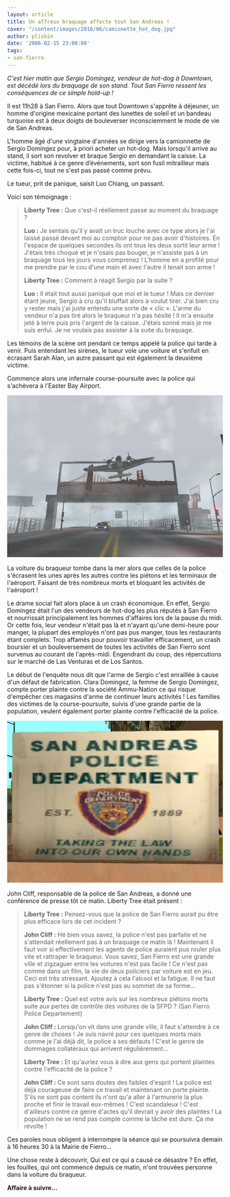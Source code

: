 ```yaml
---
layout: article
title: Un affreux braquage affecte tout San Andreas !
cover: "/content/images/2016/06/camionette_hot_dog.jpg"
author: pliskin
date: '2006-02-15 23:00:00'
tags:
- san-fierro
---
```


_C'est hier matin que Sergio Domingez, vendeur de hot-dog à Downtown, est décédé lors du braquage de son stand. Tout San Fierro ressent les conséquences de ce simple hold-up !_

Il est 11h28 à San Fierro. Alors que tout Downtown s'apprête à déjeuner, un homme d'origine mexicaine portant des lunettes de soleil et un bandeau turquoise est à deux doigts de bouleverser inconsciemment le mode de vie de San Andreas.

L'homme âgé d'une vingtaine d'années se dirige vers la camionnette de Sergio Domingez pour, à priori acheter un hot-dog. Mais lorsqu'il arrive au stand, il sort son revolver et braque Sergio en demandant la caisse. La victime, habitué à ce genre d’événements, sort son fusil mitrailleur mais cette fois-ci, tout ne s'est pas passé comme prévu.

Le tueur, prit de panique, saisit Luo Chiang, un passant.

Voici son témoignage :

> **Liberty Tree :** Que c'est-il réellement passé au moment du braquage ?
> 
> **Luo :** Je sentais qu'il y avait un truc louche avec ce type alors je l'ai laissé passé devant moi au comptoir pour ne pas avoir d'histoires. En l'espace de quelques secondes ils ont tous les deux sortit leur arme ! J'étais très choqué et je n'osais pas bouger, je n'assiste pas à un braquage tous les jours vous comprenez ! L'homme en a profité pour me prendre par le cou d'une main et avec l'autre il tenait son arme !
> 
> **Liberty Tree :** Comment à réagit Sergio par la suite ?
> 
> **Luo :** Il était tout aussi paniqué que moi et le tueur ! Mais ce dernier étant jeune, Sergio à cru qu'il bluffait alors à voulut tirer. J'ai bien cru y rester mais j'ai juste entendu une sorte de « clic ». L'arme du vendeur n'a pas tiré alors le braqueur n'a pas hésité ! Il m'a ensuite jeté à terre puis pris l'argent de la caisse. J'étais sonné mais je me suis enfui. Je ne voulais pas assister à la suite du braquage.

Les témoins de la scène ont pendant ce temps appelé la police qui tarde à venir. Puis entendant les sirènes, le tueur vole une voiture et s'enfuit en écrasant Sarah Alan, un autre passant qui est également la deuxième victime.

Commence alors une infernale course-poursuite avec la police qui s'achèvera à l'Easter Bay Airport.

![](/content/images/2005/01/Easter_Bay_Airport.jpg)

La voiture du braqueur tombe dans la mer alors que celles de la police s'écrasent les unes après les autres contre les piétons et les terminaux de l'aéroport. Faisant de très nombreux morts et bloquant les activités de l'aéroport !

Le drame social fait alors place à un crash économique. En effet, Sergio Domingez était l'un des vendeurs de hot-dog les plus réputés à San Fierro et nourrissait principalement les hommes d'affaires lors de la pause du midi. Or cette fois, leur vendeur n'était pas là et n'ayant qu'une demi-heure pour manger, la plupart des employés n'ont pas pus manger, tous les restaurants étant complets. Trop affamés pour pouvoir travailler efficacement, un crash boursier et un bouleversement de toutes les activités de San Fierro sont survenus au courant de l'après-midi. Engendrant du coup, des répercutions sur le marché de Las Venturas et de Los Santos.

Le début de l'enquête nous dit que l'arme de Sergio c'est enraillée à cause d'un défaut de fabrication. Clara Domingez, la femme de Sergio Domingez, compte porter plainte contre la société Ammu-Nation ce qui risque d'empêcher ces magasins d'arme de continuer leurs activités ! Les familles des victimes de la course-poursuite, suivis d'une grande partie de la population, veulent également porter plainte contre l'efficacité de la police.

![](/content/images/2005/01/policesan.jpg)

John Cliff, responsable de la police de San Andreas, a donné une conférence de presse tôt ce matin. Liberty Tree était présent :

> **Liberty Tree :** Pensez-vous que la police de San Fierro aurait pu être plus efficace lors de cet incident ?
> 
> **John Cliff :** Hé bien vous savez, la police n'est pas parfaite et ne s'attendait réellement pas à un braquage ce matin là ! Maintenant il faut voir si effectivement les agents de police auraient pus rouler plus vite et rattraper le braqueur. Vous savez, San Fierro est une grande ville et zigzaguer entre les voitures n'est pas facile ! Ce n'est pas comme dans un film, la vie de deux policiers par voiture est en jeu. Ceci est très stressant. Ajoutez à cela l'alcool et la fatigue. Il ne faut pas s'étonner si la police n'est pas au sommet de sa forme...
> 
> **Liberty Tree :** Quel est votre avis sur les nombreux piétons morts suite aux pertes de contrôle des voitures de la SFPD ? (San Fierro Police Departement)
> 
> **John Cliff :** Lorsqu'on vit dans une grande ville, il faut s'attendre à ce genre de choses ! Je suis navré pour ces quelques morts mais comme je l'ai déjà dit, la police a ses défauts ! C'est le genre de dommages collatéraux qui arrivent régulièrement...
> 
> **Liberty Tree :** Et qu'auriez vous à dire aux gens qui portent plaintes contre l'efficacité de la police ?
> 
> **John Cliff :** Ce sont sans doutes des faibles d'esprit ! La police est déjà courageuse de faire ce travail et maintenant on porte plainte. S'ils ne sont pas content ils n'ont qu'a aller à l'armurerie la plus proche et finir le travail eux-mêmes ! C'est scandaleux ! C'est d'ailleurs contre ce genre d'actes qu'il devrait y avoir des plaintes ! La population ne se rend pas compte comme la tâche est dure. Ça me révolte !

Ces paroles nous obligent à interrompre la séance qui se poursuivra demain à 16 heures 30 à la Mairie de Fierro...

Une chose reste à découvrir, Qui est ce qui a causé ce désastre ? En effet, les fouilles, qui ont commencé depuis ce matin, n'ont trouvées personne dans la voiture du braqueur.

**Affaire à suivre...**

<!--kg-card-end: markdown-->
